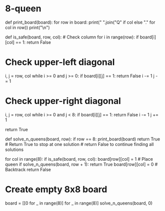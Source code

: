 # 8-queen
def print_board(board):
    for row in board:
        print(" ".join("Q" if col else "." for col in row))
    print("\n")

def is_safe(board, row, col):
    # Check column
    for i in range(row):
        if board[i][col] == 1:
            return False
    
# Check upper-left diagonal
  i, j = row, col
    while i >= 0 and j >= 0:
        if board[i][j] == 1:
            return False
        i -= 1
        j -= 1

   # Check upper-right diagonal
  i, j = row, col
    while i >= 0 and j < 8:
        if board[i][j] == 1:
            return False
        i -= 1
        j += 1

  return True

def solve_n_queens(board, row):
    if row == 8:
        print_board(board)
        return True  # Return True to stop at one solution
        # return False to continue finding all solutions

  for col in range(8):
        if is_safe(board, row, col):
            board[row][col] = 1  # Place queen
            if solve_n_queens(board, row + 1):
                return True
            board[row][col] = 0  # Backtrack
    return False

# Create empty 8x8 board
board = [[0 for _ in range(8)] for _ in range(8)]
solve_n_queens(board, 0)
